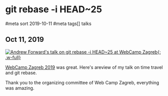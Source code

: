 # git rebase -i HEAD\~25
#meta sort 2019-10-11
#meta tags[] talks
## Oct 11, 2019

[![Andrew Forward's talk on git rebase -i HEAD~25 at WebCamp Zagreb](https://img.youtube.com/vi/V53cpDt2dr0/0.jpg){: .w-full}](https://www.youtube.com/watch?v=V53cpDt2dr0)

[WebCamp Zagreb 2019](https://2019.webcampzg.org/talks/git-rebase-i-head25/) was great.
Here's areview of my talk on time travel and git rebase.

Thank you to the organizing committee of Web Camp Zagreb, everything was amazing.
